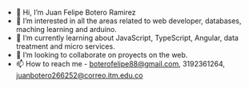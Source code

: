 - 👋 Hi, I’m Juan Felipe Botero Ramirez
- 👀 I’m interested in all the areas related to web developer, databases, maching learning and arduino. 
- 🌱 I’m currently learning about JavaScript, TypeScript, Angular, data treatment and micro services.
- 💞️ I’m looking to collaborate on proyects on the web.
- 📫 How to reach me - boterofelipe88@gmail.com, 3192361264, juanbotero266252@correo.itm.edu.co 

<!---
FelipeBorz12/FelipeBorz12 is a ✨ special ✨ repository because its about me.
--->
